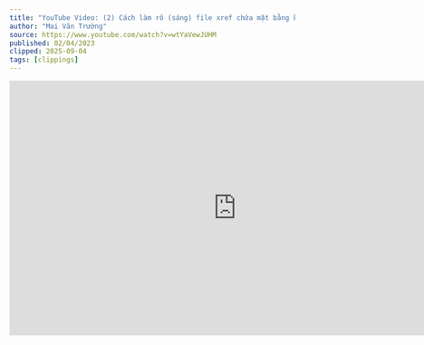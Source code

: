 ```yaml
---
title: "YouTube Video: (2) Cách làm rõ (sáng) file xref chứa mặt bằng kiến trúc để dễ dàng thao tác - YouTube"
author: "Mai Văn Trường"
source: https://www.youtube.com/watch?v=wtYaVewJUHM
published: 02/04/2023
clipped: 2025-09-04
tags: [clippings]
---
```


<iframe width="800" height="450" src="https://www.youtube.com/embed/wtYaVewJUHM" frameborder="0" allow="accelerometer; autoplay; clipboard-write; encrypted-media; gyroscope; picture-in-picture" allowfullscreen></iframe>